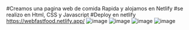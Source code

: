 #Creamos una pagina web de comida Rapida y alojamos en Netlify
#se realizo en Html, CSS y Javascript
#Deploy en netlify https://webfastfood.netlify.app/
![image](https://github.com/user-attachments/assets/b69ea90f-ad1d-4b91-9553-34d959f2ff74)
![image](https://github.com/user-attachments/assets/b5e1494e-acce-444b-b7fe-6ffd0366f9f5)
![image](https://github.com/user-attachments/assets/7981bc77-e615-42e4-9262-516ebcaeb180)
![image](https://github.com/user-attachments/assets/fe62aed3-b5d1-44c9-ae95-0ffd6b6ae932)



